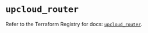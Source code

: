 # `upcloud_router`

Refer to the Terraform Registry for docs: [`upcloud_router`](https://registry.terraform.io/providers/upcloudltd/upcloud/5.24.2/docs/resources/router).
